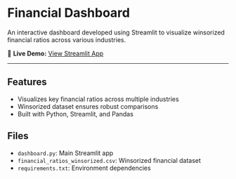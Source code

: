 # Financial Dashboard

An interactive dashboard developed using Streamlit to visualize winsorized financial ratios across various industries.

🔗 **Live Demo:** [View Streamlit App](https://financial-dashboard-naglt7ecvuzzncwv8ohicr.streamlit.app/)

---

## Features
- Visualizes key financial ratios across multiple industries
- Winsorized dataset ensures robust comparisons
- Built with Python, Streamlit, and Pandas

## Files
- `dashboard.py`: Main Streamlit app
- `financial_ratios_winsorized.csv`: Winsorized financial dataset
- `requirements.txt`: Environment dependencies

